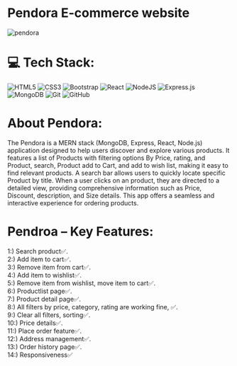 # Pendora E-commerce website
![pendora](https://github.com/user-attachments/assets/0c04885f-e37c-4b2a-9fa5-ae5253e619bf)



# 💻 Tech Stack:
![HTML5](https://img.shields.io/badge/html5-%23E34F26.svg?style=for-the-badge&logo=html5&logoColor=white)
![CSS3](https://img.shields.io/badge/css3-%231572B6.svg?style=for-the-badge&logo=css3&logoColor=white) 
![Bootstrap](https://img.shields.io/badge/bootstrap-%238511FA.svg?style=for-the-badge&logo=bootstrap&logoColor=white)
![React](https://img.shields.io/badge/react-%2320232a.svg?style=for-the-badge&logo=react&logoColor=%2361DAFB)
![NodeJS](https://img.shields.io/badge/node.js-6DA55F?style=for-the-badge&logo=node.js&logoColor=white)
![Express.js](https://img.shields.io/badge/express.js-%23404d59.svg?style=for-the-badge&logo=express&logoColor=%2361DAFB)
![MongoDB](https://img.shields.io/badge/MongoDB-%234ea94b.svg?style=for-the-badge&logo=mongodb&logoColor=white)
![Git](https://img.shields.io/badge/git-%23F05033.svg?style=for-the-badge&logo=git&logoColor=white) 
![GitHub](https://img.shields.io/badge/github-%23121011.svg?style=for-the-badge&logo=github&logoColor=white)



# About Pendora:
The Pendora is a MERN stack (MongoDB, Express, React, Node.js) application designed to help users discover and explore various products. It features a list of Products with filtering options By Price, rating, and Product, search, Product add to Cart, and add to wish list, making it easy to find relevant products. A search bar allows users to quickly locate specific Product by title. When a user clicks on an product, they are directed to a detailed view, providing comprehensive information such as Price, Discount, description, and Size details. This app offers a seamless and interactive experience for ordering  products.

# Pendroa – Key Features:
1:) Search product✅. <br/>
2:) Add item to cart✅.<br/>
3:) Remove item from cart✅.<br/>
4:) Add item to wishlist✅.<br/>
5:) Remove item from wishlist, move item to cart✅.<br/>
6:) Productlist page✅.<br/>
7:) Product detail page✅.<br/>
8:) All filters by price, category, rating are working fine, ✅.<br/>
9:) Clear all filters, sorting✅.<br/>
10:) Price details✅.<br/>
11:) Place order feature✅.<br/>
12:) Address management✅.<br/>
13:) Order history page✅.<br/>
14:) Responsiveness✅<br/>
